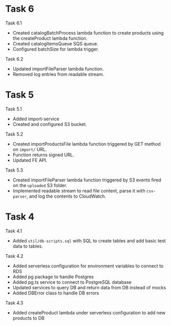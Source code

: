 # Task 6

Task 6.1
- Created catalogBatchProcess lambda function to create products using the createProduct lambda function.
- Created catalogItemsQueue SQS queue.
- Configured batchSize for lambda trigger.

Task 6.2
- Updated importFileParser lambda function.
- Removed log entries from readable stream.

# Task 5

Task 5.1
- Added import-service
- Created and configured S3 bucket.

Task 5.2
- Created importProductsFile lambda function triggered by GET method on `import/` URL.
- Function returns signed URL.
- Updated FE API.

Task 5.3
- Created importFileParser lambda function triggered by S3 events fired on the `uploaded` S3 folder.
- Implemented readable stream to read file content, parse it with `csv-parser`, and log the contents to CloudWatch.

# Task 4

Task 4.1 
- Added `util/db-scripts.sql` with SQL to create tables and add basic test data to tables.

Task 4.2
- Added serverless configuration for environment variables to connect to RDS
- Added pg package to handle Postgres
- Added pg.ts service to connect to PostgreSQL database
- Updated services to query DB and return data from DB instead of mocks
- Added DBError class to handle DB errors

Task 4.3
- Added createProduct lambda under serverless configuration to add new products to DB

